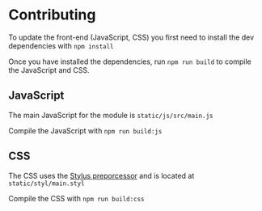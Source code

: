 # Contributing

To update the front-end (JavaScript, CSS) you first need to install the dev dependencies with `npm install`

Once you have installed the dependencies, run `npm run build` to compile the JavaScript and CSS.

## JavaScript

The main JavaScript for the module is `static/js/src/main.js`

Compile the JavaScript with `npm run build:js`

## CSS

The CSS uses the [Stylus preporcessor](https://learnboost.github.io/stylus/) and is located at `static/styl/main.styl`

Compile the CSS with `npm run build:css`
